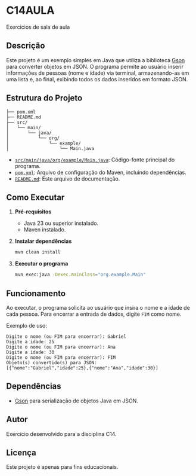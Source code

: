 # C14AULA
Exercicios de sala de aula

## Descrição

Este projeto é um exemplo simples em Java que utiliza a biblioteca [Gson](https://github.com/google/gson) para converter objetos em JSON. O programa permite ao usuário inserir informações de pessoas (nome e idade) via terminal, armazenando-as em uma lista e, ao final, exibindo todos os dados inseridos em formato JSON.

## Estrutura do Projeto

```
├── pom.xml
├── README.md
├── src/
│   └── main/
│       └── java/
│           └── org/
│               └── example/
│                   └── Main.java
```

- [`src/main/java/org/example/Main.java`](src/main/java/org/example/Main.java): Código-fonte principal do programa.
- [`pom.xml`](pom.xml): Arquivo de configuração do Maven, incluindo dependências.
- [`README.md`](README.md): Este arquivo de documentação.

## Como Executar

1. **Pré-requisitos**
   - Java 23 ou superior instalado.
   - Maven instalado.

2. **Instalar dependências**
   ```sh
   mvn clean install
   ```

3. **Executar o programa**
   ```sh
   mvn exec:java -Dexec.mainClass="org.example.Main"
   ```

## Funcionamento

Ao executar, o programa solicita ao usuário que insira o nome e a idade de cada pessoa. Para encerrar a entrada de dados, digite `FIM` como nome.

Exemplo de uso:
```
Digite o nome (ou FIM para encerrar): Gabriel
Digite a idade: 25
Digite o nome (ou FIM para encerrar): Ana
Digite a idade: 30
Digite o nome (ou FIM para encerrar): FIM
Objeto(s) convertido(s) para JSON:
[{"nome":"Gabriel","idade":25},{"nome":"Ana","idade":30}]
```

## Dependências

- [Gson](https://github.com/google/gson) para serialização de objetos Java em JSON.

## Autor

Exercício desenvolvido para a disciplina C14.

## Licença

Este projeto é apenas para fins educacionais.